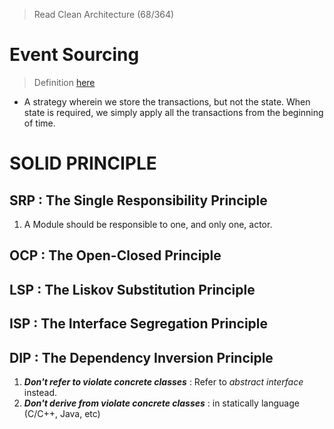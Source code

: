> Read Clean Architecture (68/364)
# Event Sourcing
> Definition [here](https://martinfowler.com/eaaDev/EventSourcing.html)
- A strategy wherein we store the transactions, but not the state. When state is required, we simply apply all the transactions from the beginning of time.

# SOLID PRINCIPLE

## SRP : The Single Responsibility Principle

1. A Module should be responsible to one, and only one, actor.

## OCP : The Open-Closed Principle

## LSP : The Liskov Substitution Principle

## ISP : The Interface Segregation Principle

## DIP : The Dependency Inversion Principle

1. _**Don't refer to violate concrete classes**_ : Refer to _abstract interface_ instead. 
2. _**Don't derive from violate concrete classes**_ : in statically language (C/C++, Java, etc)
<!--stackedit_data:
eyJoaXN0b3J5IjpbMzM2MjgzNjYwLC0xMDU1NTc4NTQwLDE3NT
IzMjQ1MjksMjExMDk0NTI2NV19
-->